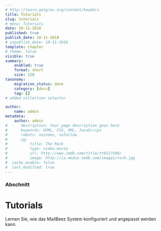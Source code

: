 ```yaml
---
# http://learn.getgrav.org/content/headers
title: Tutorials
slug: tutorials
# menu: Tutorials
date: 10-11-2010
published: true
publish_date: 10-11-2010
# unpublish_date: 10-11-2010
template: chapter
# theme: false
visible: true
summary:
    enabled: true
    format: short
    size: 128
taxonomy:
    migration_status: done
    category: [docs]
    tag: []
# added collection selector

author:
    name: admin
metadata:
    author: admin
#      description: Your page description goes here
#      keywords: HTML, CSS, XML, JavaScript
#      robots: noindex, nofollow
#      og:
#          title: The Rock
#          type: video.movie
#          url: http://www.imdb.com/title/tt0117500/
#          image: http://ia.media-imdb.com/images/rock.jpg
#  cache_enable: false
#  last_modified: true
---
```

### Abschnitt

# Tutorials


Lernen Sie, wie das MailBeez System konfiguriert und angepasst werden kann.